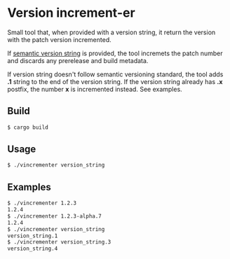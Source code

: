 # Version increment-er

Small tool that, when provided with a version
string, it return the version with the patch version incremented.

If [semantic version string](https://semver.org/) is provided, the tool incremets the patch number and discards any prerelease and build metadata.

If version string doesn't follow semantic versioning standard, the tool adds **.1** string to the end of the version string. If the version string already has **.x** postfix, the number **x** is incremented instead. See examples.

## Build

```sh
$ cargo build
```

## Usage
```sh
$ ./vincrementer version_string
```

## Examples

```sh
$ ./vincrementer 1.2.3
1.2.4
$ ./vincrementer 1.2.3-alpha.7
1.2.4
$ ./vincrementer version_string
version_string.1
$ ./vincrementer version_string.3
version_string.4
```


